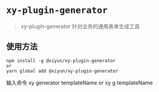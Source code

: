 # `xy-plugin-generator`

> xy-plugin-generator 针对业务的通用表单生成工具

## 使用方法

```
npm install -g @xiyun/xy-plugin-generator
or
yarn global add @xiyun/xy-plugin-generator

```
输入命令 xy generator templateName or xy g templateName
